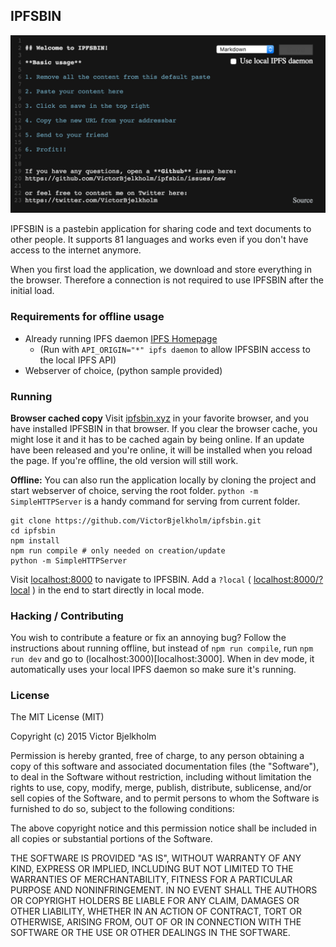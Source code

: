 ## IPFSBIN

![IPFSBin Screenshot](screenshot.png)

IPFSBIN is a pastebin application for sharing code and text documents to other people. It supports 81 languages and works even if you don't have access to the internet anymore.

When you first load the application, we download and store everything in the browser. Therefore a connection is not required to use IPFSBIN after the initial load.

### Requirements for offline usage

* Already running IPFS daemon [IPFS Homepage](https://ipfs.io)
	* (Run with `API_ORIGIN="*" ipfs daemon` to allow IPFSBIN access to the local IPFS API) 
* Webserver of choice, (python sample provided)

### Running

**Browser cached copy** Visit [ipfsbin.xyz](http://ipfsbin.xyz) in your favorite browser, and you have installed IPFSBIN in that browser. If you clear the browser cache, you might lose it and it has to be cached again by being online. If an update have been released and you're online, it will be installed when you reload the page. If you're offline, the old version will still work.

**Offline:** You can also run the application locally by cloning the project and start webserver of choice, serving the root folder. `python -m SimpleHTTPServer` is a handy command for serving from current folder.

```shell
git clone https://github.com/VictorBjelkholm/ipfsbin.git
cd ipfsbin
npm install
npm run compile # only needed on creation/update
python -m SimpleHTTPServer
```

Visit [localhost:8000](http://localhost:8000/) to navigate to IPFSBIN. Add a `?local` ( [localhost:8000/?local](http://localhost:8000/?local) ) in the end to start directly in local mode.

### Hacking / Contributing

You wish to contribute a feature or fix an annoying bug? Follow the instructions about running offline, but instead of `npm run compile`, run `npm run dev` and go to (localhost:3000)[localhost:3000]. When in dev mode, it automatically uses your local IPFS daemon so make sure it's running.

### License

The MIT License (MIT)

Copyright (c) 2015 Victor Bjelkholm

Permission is hereby granted, free of charge, to any person obtaining a copy
of this software and associated documentation files (the "Software"), to deal
in the Software without restriction, including without limitation the rights
to use, copy, modify, merge, publish, distribute, sublicense, and/or sell
copies of the Software, and to permit persons to whom the Software is
furnished to do so, subject to the following conditions:

The above copyright notice and this permission notice shall be included in all
copies or substantial portions of the Software.

THE SOFTWARE IS PROVIDED "AS IS", WITHOUT WARRANTY OF ANY KIND, EXPRESS OR
IMPLIED, INCLUDING BUT NOT LIMITED TO THE WARRANTIES OF MERCHANTABILITY,
FITNESS FOR A PARTICULAR PURPOSE AND NONINFRINGEMENT. IN NO EVENT SHALL THE
AUTHORS OR COPYRIGHT HOLDERS BE LIABLE FOR ANY CLAIM, DAMAGES OR OTHER
LIABILITY, WHETHER IN AN ACTION OF CONTRACT, TORT OR OTHERWISE, ARISING FROM,
OUT OF OR IN CONNECTION WITH THE SOFTWARE OR THE USE OR OTHER DEALINGS IN THE
SOFTWARE.